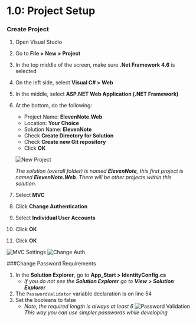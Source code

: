 # 1.0: Project Setup

### Create Project
1.  Open Visual Studio
2.  Go to **File > New > Project**
3.  In the top middle of the screen, make sure **.Net Framework 4.6** is selected
4.  On the left side, select **Visual C# > Web**
5.  In the middle, select **ASP.NET Web Application (.NET Framework)**
6.  At the bottom, do the following:
    - Project Name: **ElevenNote.Web**
    - Location: **Your Choice** 
    - Solution Name: **ElevenNote**
    - Check **Create Directory for Solution**
    - Check **Create new Git repository**
    - Click **OK**

    ![New Project](/assets/1.0-A.png)

    *The solution (overall folder) is named **_ElevenNote_**, this first project is named **_ElevenNote.Web_**.  There will be other projects within this solution.*

7. Select **MVC**
8. Click **Change Authentication**
9. Select **Individual User Accounts**
10. Click **OK**
11. Click **OK**

![MVC Settings](/assets/1.0-Ba.png) ![Change Auth](/assets/1.0-Bb.png)

###Change Password Requirements
1. In the **Solution Explorer**, go to **App_Start > IdentityConfig.cs**
   - *If you do not see the **_Solution Explorer_** go to **_View > Solution Explorer_***
2. The `PasswordValidator` variable declaration is on line 54
3. Set the booleans to false
   - *Note, the required length is always at least 6*
![Password Validation](/assets/1.0-C.png)
*This way you can use simpler passwords while developing*
